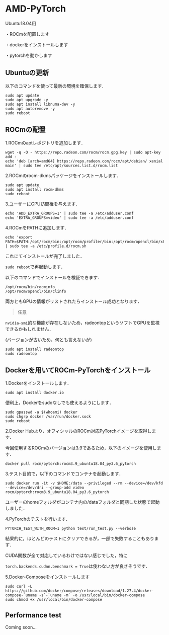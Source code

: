 # AMD-PyTorch

Ubuntu18.04用

・ROCmを配置します

・dockerをインストールします

・pytorchを動かします



## Ubuntuの更新

以下のコマンドを使って最新の環境を確保します．

``` shell
sudo apt update
sudo apt upgrade -y
sudo apt install libnuma-dev -y
sudo apt autoremove -y
sudo reboot
```



## ROCmの配置

1.ROCmのaptレポジトリを追加します．

``` shell
wget -q -O - https://repo.radeon.com/rocm/rocm.gpg.key | sudo apt-key add -
echo 'deb [arch=amd64] https://repo.radeon.com/rocm/apt/debian/ xenial main' | sudo tee /etc/apt/sources.list.d/rocm.list
```



2.ROCmのrocm-dkmsパッケージをインストールします．

``` shell
sudo apt update
sudo apt install rocm-dkms
sudo reboot
```



3.ユーザーにGPU訪問権を与えます．

```shell
echo 'ADD_EXTRA_GROUPS=1' | sudo tee -a /etc/adduser.conf
echo 'EXTRA_GROUPS=video' | sudo tee -a /etc/adduser.conf
```



4.ROCmをPATHに追加します．

```shell
echo 'export PATH=$PATH:/opt/rocm/bin:/opt/rocm/profiler/bin:/opt/rocm/opencl/bin/x86_64' | sudo tee -a /etc/profile.d/rocm.sh
```

これにてインストールが完了しました．

``sudo reboot``で再起動します．



以下のコマンドでインストールを検証できます．

```shell
/opt/rocm/bin/rocminfo
/opt/rocm/opencl/bin/clinfo
```

両方ともGPUの情報がリストされたらインストール成功となります．



> 任意

``nvidia-smi``的な機能が存在しないため，radeontopというソフトでGPUを監視できるかもしれません．

(バージョンが古いため，何とも言えないが)

```shell
sudo apt install radeontop
sudo radeontop
```



## Dockerを用いてROCm-PyTorchをインストール

1.Dockerをインストールします．

```shell
sudo apt install docker.io
```

便利上，Dockerをsudoなしでも使えるようにします．

```shell
sudo gpasswd -a $(whoami) docker
sudo chgrp docker /var/run/docker.sock
sudo reboot
```



2.Docker Hubより，オフィシャルのROCm対応PyTorchイメージを取得します．

   今回使用するROCmのバージョンは3.9であるため，以下のイメージを使用します．

```shell
docker pull rocm/pytorch:rocm3.9_ubuntu18.04_py3.6_pytorch
```



3.テスト目的で，以下のコマンドでコンテナを起動します．

```shell
sudo docker run -it -v $HOME:/data --privileged --rm --device=/dev/kfd --device=/dev/dri --group-add video rocm/pytorch:rocm3.9_ubuntu18.04_py3.6_pytorch
```

ユーザーのhomeフォルダがコンテナ内の/dataフォルダと同期した状態で起動しました．



4.PyTorchのテストを行います．

```shell
PYTORCH_TEST_WITH_ROCM=1 python test/run_test.py --verbose
```

結果的に，ほとんどのテストにクリアできるが，一部で失敗することもあります．

CUDA関数が全て対応しているわけではない感じでした，特に

``torch.backends.cudnn.benchmark = True``は使わない方が良さそうです．

5.Docker-Composeをインストールします

```shell
sudo curl -L https://github.com/docker/compose/releases/download/1.27.4/docker-compose-`uname -s`-`uname -m` -o /usr/local/bin/docker-compose
sudo chmod +x /usr/local/bin/docker-compose
```

## Performance test

Coming soon...
